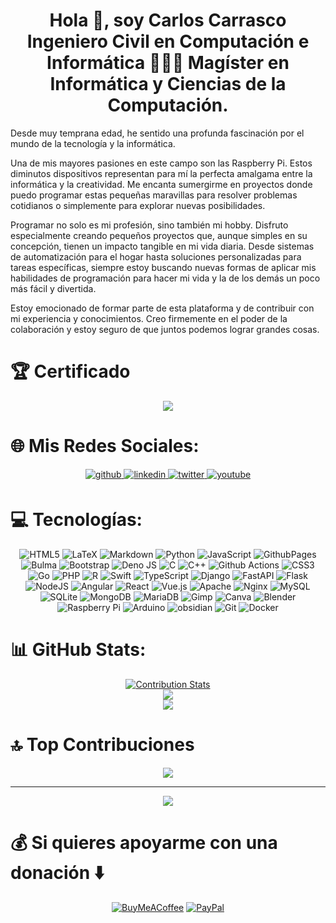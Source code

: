 # <div align="center">Hola 👋, soy Carlos Carrasco Ingeniero Civil en Computación e Informática 👨🏻‍💻 Magíster en Informática y Ciencias de la Computación.</div>

Desde muy temprana edad, he sentido una profunda fascinación por el mundo de la tecnología y la informática.

Una de mis mayores pasiones en este campo son las Raspberry Pi. Estos diminutos dispositivos representan para mí la perfecta amalgama entre la informática y la creatividad. Me encanta sumergirme en proyectos donde puedo programar estas pequeñas maravillas para resolver problemas cotidianos o simplemente para explorar nuevas posibilidades.

Programar no solo es mi profesión, sino también mi hobby. Disfruto especialmente creando pequeños proyectos que, aunque simples en su concepción, tienen un impacto tangible en mi vida diaria. Desde sistemas de automatización para el hogar hasta soluciones personalizadas para tareas específicas, siempre estoy buscando nuevas formas de aplicar mis habilidades de programación para hacer mi vida y la de los demás un poco más fácil y divertida.

Estoy emocionado de formar parte de esta plataforma y de contribuir con mi experiencia y conocimientos. Creo firmemente en el poder de la colaboración y estoy seguro de que juntos podemos lograr grandes cosas.

# 🏆 Certificado

<div align="center">
<a href="https://www.credly.com/badges/16d69951-7c24-4880-9fe3-c9d2dfe09f38/public_url" target="_blank">
<img src=https://images.credly.com/size/220x220/images/024d0122-724d-4c5a-bd83-cfe3c4b7a073/image.png />
</a>
</div>

# 🌐 Mis Redes Sociales:
<div align="center">
<a href="https://github.com/KrlitosForever" target="_blank">
<img src=https://img.shields.io/badge/github-%2324292e.svg?&style=for-the-badge&logo=github&logoColor=white alt=github style="margin-bottom: 5px;" />
</a>
<a href="https://linkedin.com/in/mg-carlos-carrasco" target="_blank">
<img src=https://img.shields.io/badge/linkedin-%231E77B5.svg?&style=for-the-badge&logo=linkedin&logoColor=white alt=linkedin style="margin-bottom: 5px;" />
</a>
<a href="https://twitter.com/Krlitos_Forever" target="_blank">
<img src=https://img.shields.io/badge/X-black.svg?&style=for-the-badge&logo=X&logoColor=white alt=twitter style="margin-bottom: 5px;" />
</a>
<a href="https://www.youtube.com/user/karlitosforever" target="_blank">
<img src=https://img.shields.io/badge/youtube-%23EE4831.svg?&style=for-the-badge&logo=youtube&logoColor=white alt=youtube style="margin-bottom: 5px;" />
</a>  
</div>  

# 💻 Tecnologías:
<div align="center">

![HTML5](https://img.shields.io/badge/html5-%23E34F26.svg?style=for-the-badge&logo=html5&logoColor=white) ![LaTeX](https://img.shields.io/badge/latex-%23008080.svg?style=for-the-badge&logo=latex&logoColor=white) ![Markdown](https://img.shields.io/badge/markdown-%23000000.svg?style=for-the-badge&logo=markdown&logoColor=white) ![Python](https://img.shields.io/badge/python-3670A0?style=for-the-badge&logo=python&logoColor=ffdd54) ![JavaScript](https://img.shields.io/badge/javascript-%23323330.svg?style=for-the-badge&logo=javascript&logoColor=%23F7DF1E) ![GithubPages](https://img.shields.io/badge/github%20pages-121013?style=for-the-badge&logo=github&logoColor=white) ![Bulma](https://img.shields.io/badge/bulma-00D0B1?style=for-the-badge&logo=bulma&logoColor=white) ![Bootstrap](https://img.shields.io/badge/bootstrap-%238511FA.svg?style=for-the-badge&logo=bootstrap&logoColor=white) ![Deno JS](https://img.shields.io/badge/deno%20js-000000?style=for-the-badge&logo=deno&logoColor=white) ![C](https://img.shields.io/badge/c-%2300599C.svg?style=for-the-badge&logo=c&logoColor=white) ![C++](https://img.shields.io/badge/c++-%2300599C.svg?style=for-the-badge&logo=c%2B%2B&logoColor=white) ![Github Actions](https://img.shields.io/badge/Github%20Actions-White?style=for-the-badge&logo=githubactions&logoColor=white&logoSize=white&color=black)
![CSS3](https://img.shields.io/badge/css3-%231572B6.svg?style=for-the-badge&logo=css3&logoColor=white) ![Go](https://img.shields.io/badge/go-%2300ADD8.svg?style=for-the-badge&logo=go&logoColor=white) ![PHP](https://img.shields.io/badge/php-%23777BB4.svg?style=for-the-badge&logo=php&logoColor=white) ![R](https://img.shields.io/badge/r-%23276DC3.svg?style=for-the-badge&logo=r&logoColor=white) ![Swift](https://img.shields.io/badge/swift-F54A2A?style=for-the-badge&logo=swift&logoColor=white) ![TypeScript](https://img.shields.io/badge/typescript-%23007ACC.svg?style=for-the-badge&logo=typescript&logoColor=white) ![Django](https://img.shields.io/badge/django-%23092E20.svg?style=for-the-badge&logo=django&logoColor=white) ![FastAPI](https://img.shields.io/badge/FastAPI-005571?style=for-the-badge&logo=fastapi) ![Flask](https://img.shields.io/badge/flask-%23000.svg?style=for-the-badge&logo=flask&logoColor=white) ![NodeJS](https://img.shields.io/badge/node.js-6DA55F?style=for-the-badge&logo=node.js&logoColor=white) ![Angular](https://img.shields.io/badge/angular-%23DD0031.svg?style=for-the-badge&logo=angular&logoColor=white) ![React](https://img.shields.io/badge/react-%2320232a.svg?style=for-the-badge&logo=react&logoColor=%2361DAFB) ![Vue.js](https://img.shields.io/badge/vue.js-%2335495e.svg?style=for-the-badge&logo=vuedotjs&logoColor=%234FC08D) ![Apache](https://img.shields.io/badge/apache-%23D42029.svg?style=for-the-badge&logo=apache&logoColor=white) ![Nginx](https://img.shields.io/badge/nginx-%23009639.svg?style=for-the-badge&logo=nginx&logoColor=white) ![MySQL](https://img.shields.io/badge/mysql-%2300000f.svg?style=for-the-badge&logo=mysql&logoColor=white) ![SQLite](https://img.shields.io/badge/sqlite-%2307405e.svg?style=for-the-badge&logo=sqlite&logoColor=white) ![MongoDB](https://img.shields.io/badge/MongoDB-%234ea94b.svg?style=for-the-badge&logo=mongodb&logoColor=white) ![MariaDB](https://img.shields.io/badge/MariaDB-003545?style=for-the-badge&logo=mariadb&logoColor=white) ![Gimp](https://img.shields.io/badge/Gimp-657D8B?style=for-the-badge&logo=gimp&logoColor=FFFFFF) ![Canva](https://img.shields.io/badge/Canva-%2300C4CC.svg?style=for-the-badge&logo=Canva&logoColor=white) ![Blender](https://img.shields.io/badge/blender-%23F5792A.svg?style=for-the-badge&logo=blender&logoColor=white) ![Raspberry Pi](https://img.shields.io/badge/-RaspberryPi-C51A4A?style=for-the-badge&logo=Raspberry-Pi) ![Arduino](https://img.shields.io/badge/-Arduino-00979D?style=for-the-badge&logo=Arduino&logoColor=white) ![obsidian](https://img.shields.io/badge/Obsidian-%23483699.svg?style=for-the-badge&logo=obsidian&logoColor=white) ![Git](https://img.shields.io/badge/git-%23F05033.svg?style=for-the-badge&logo=git&logoColor=white) ![Docker](https://img.shields.io/badge/docker-%230db7ed.svg?style=for-the-badge&logo=docker&logoColor=white) 

</div>  

# 📊 GitHub Stats:
<div align="center">

[![Contribution Stats](https://github-contribution-stats.vercel.app/api/?username=KrlitosForever)](https://github.com/LordDashMe/github-contribution-stats/)<br>
![](https://github-readme-streak-stats.herokuapp.com/?user=krlitosforever&theme=dark&hide_border=true)<br>
![](https://github-readme-stats.vercel.app/api/top-langs/?username=krlitosforever&theme=dark&hide_border=true&include_all_commits=true&count_private=true&layout=compact)

</div>  

# 🔝 Top Contribuciones
<div align="center">

![](https://github-contributor-stats.vercel.app/api?username=krlitosforever&limit=5&theme=dark&combine_all_yearly_contributions=true)

---
[![](https://visitcount.itsvg.in/api?id=krlitosforever&icon=0&color=12)](https://visitcount.itsvg.in)

</div>  

# 💰 Si quieres apoyarme con una donación ⬇️
<div align="center">

  [![BuyMeACoffee](https://img.shields.io/badge/Buy%20Me%20a%20Coffee-ffdd00?style=for-the-badge&logo=buy-me-a-coffee&logoColor=black)](https://buymeacoffee.com/KrlitosForever) [![PayPal](https://img.shields.io/badge/PayPal-00457C?style=for-the-badge&logo=paypal&logoColor=white)](https://paypal.me/MgtrCarlosCarrasco)

</div>  
